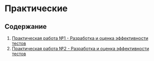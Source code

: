 # Практические

## Содержание

1. [Практическая работа №1 - Разработка и оценка эффективности тестов](/practical/1/)
2. [Практическая работа №2 - Разработка и оценка эффективности тестов](/practical/2/)